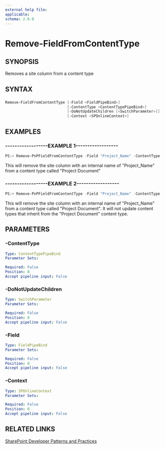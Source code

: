 ```yaml
---
external help file:
applicable: 
schema: 2.0.0
---
```

# Remove-FieldFromContentType

## SYNOPSIS
Removes a site column from a content type

## SYNTAX 

### 
```powershell
Remove-FieldFromContentType [-Field <FieldPipeBind>]
                            [-ContentType <ContentTypePipeBind>]
                            [-DoNotUpdateChildren [<SwitchParameter>]]
                            [-Context <SPOnlineContext>]
```

## EXAMPLES

### ------------------EXAMPLE 1------------------
```powershell
PS:> Remove-PnPFieldFromContentType -Field "Project_Name" -ContentType "Project Document"
```

This will remove the site column with an internal name of "Project_Name" from a content type called "Project Document"

### ------------------EXAMPLE 2------------------
```powershell
PS:> Remove-PnPFieldFromContentType -Field "Project_Name" -ContentType "Project Document" -DoNotUpdateChildren
```

This will remove the site column with an internal name of "Project_Name" from a content type called "Project Document". It will not update content types that inherit from the "Project Document" content type.

## PARAMETERS

### -ContentType


```yaml
Type: ContentTypePipeBind
Parameter Sets: 

Required: False
Position: 0
Accept pipeline input: False
```

### -DoNotUpdateChildren


```yaml
Type: SwitchParameter
Parameter Sets: 

Required: False
Position: 0
Accept pipeline input: False
```

### -Field


```yaml
Type: FieldPipeBind
Parameter Sets: 

Required: False
Position: 0
Accept pipeline input: False
```

### -Context


```yaml
Type: SPOnlineContext
Parameter Sets: 

Required: False
Position: 0
Accept pipeline input: False
```

## RELATED LINKS

[SharePoint Developer Patterns and Practices](http://aka.ms/sppnp)